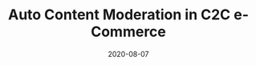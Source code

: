 ---
title: "Auto Content Moderation in C2C e-Commerce"
date: 2020-08-07
description: 2020 USENIX Conference on Operational Machine Learning. 機械学習によるC2Cマーケットプレイスでの商品監視改善成果が MLOpsの査読付き国際会議 OpML'20 にて採択。
weight: 1
link: https://www.usenix.org/conference/opml20/presentation/ueta
repo: https://www.usenix.org/conference/opml20/presentation/ueta
icon: 📑
---